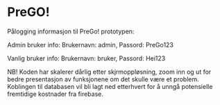 # PreGO!

Pålogging informasjon til PreGo! prototypen:

Admin bruker info:
Brukernavn: admin,
Passord: PreGo123

Vanlig bruker info:
Brukernavn: bruker,
Passord: Hei123

NB! Koden har skalerer dårlig etter skjrmoppløsning, zoom inn og ut for bedre presentasjon av funksjonene om det skulle være et problem. Koblingen til databasen vil bli lagt ned etterhvert for å unngå potensielle fremtidige kostnader fra firebase.


